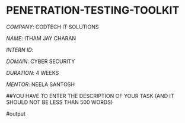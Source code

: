 # PENETRATION-TESTING-TOOLKIT

*COMPANY*: CODTECH IT SOLUTIONS

*NAME*: ITHAM JAY CHARAN 

*INTERN ID*: 

*DOMAIN*: CYBER SECURITY

*DURATION*: 4 WEEKS

*MENTOR*: NEELA SANTOSH

##YOU HAVE TO ENTER THE DESCRIPTION OF YOUR TASK (AND IT SHOULD NOT BE LESS THAN 500 WORDS)

#output
